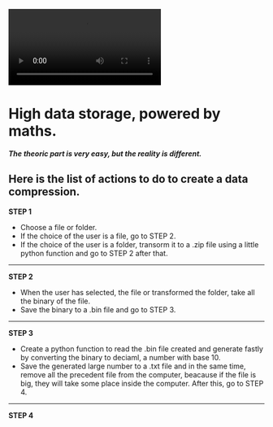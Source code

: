 ![explanations](maths-compressor.mp4)

# High data storage, powered by maths.

***The theoric part is very easy, but the reality is different.***

## Here is the list of actions to do to create a data compression.

**STEP 1**

- Choose a file or folder.
- If the choice of the user is a file, go to STEP 2.
- If the choice of the user is a folder, transorm it to a .zip file using a little python function and go to STEP 2 after that.

---

**STEP 2**

- When the user has selected, the file or transformed the folder, take all the binary of the file.
- Save the binary to a .bin file and go to STEP 3.

---

**STEP 3**

- Create a python function to read the .bin file created and generate fastly by converting the binary to deciaml, a number with base 10.
- Save the generated large number to a .txt file and in the same time, remove all the precedent file from the computer, beacause if the file is big, they will take some place inside the computer. After this, go to STEP 4.

---

**STEP 4**




  
